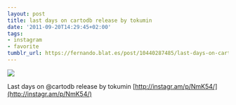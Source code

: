 ```yaml
---
layout: post
title: last days on cartodb release by tokumin
date: '2011-09-20T14:29:45+02:00'
tags:
- instagram
- favorite
tumblr_url: https://fernando.blat.es/post/10440287485/last-days-on-cartodb-release-by-tokumin
---
```

 ![](/tumblr_files/tumblr_lrtmplYOdF1qz4y16o1_640.jpg)  

Last days on @cartodb release by tokumin [http://instagr.am/p/NmK54/](http://instagr.am/p/NmK54/)
